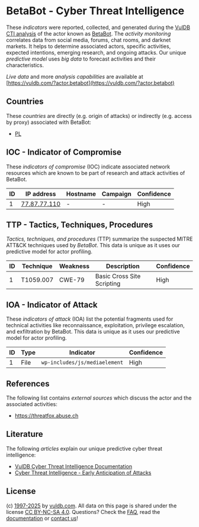 # BetaBot - Cyber Threat Intelligence

These _indicators_ were reported, collected, and generated during the [VulDB CTI analysis](https://vuldb.com/?kb.cti) of the actor known as [BetaBot](https://vuldb.com/?actor.betabot). The _activity monitoring_ correlates data from social media, forums, chat rooms, and darknet markets. It helps to determine associated actors, specific activities, expected intentions, emerging research, and ongoing attacks. Our unique _predictive model_ uses _big data_ to forecast activities and their characteristics.

_Live data_ and more _analysis capabilities_ are available at [https://vuldb.com/?actor.betabot](https://vuldb.com/?actor.betabot)

## Countries

These _countries_ are directly (e.g. origin of attacks) or indirectly (e.g. access by proxy) associated with BetaBot:

* [PL](https://vuldb.com/?country.pl)

## IOC - Indicator of Compromise

These _indicators of compromise_ (IOC) indicate associated network resources which are known to be part of research and attack activities of BetaBot.

ID | IP address | Hostname | Campaign | Confidence
-- | ---------- | -------- | -------- | ----------
1 | [77.87.77.110](https://vuldb.com/?ip.77.87.77.110) | - | - | High

## TTP - Tactics, Techniques, Procedures

_Tactics, techniques, and procedures_ (TTP) summarize the suspected MITRE ATT&CK techniques used by _BetaBot_. This data is unique as it uses our predictive model for actor profiling.

ID | Technique | Weakness | Description | Confidence
-- | --------- | -------- | ----------- | ----------
1 | T1059.007 | CWE-79 | Basic Cross Site Scripting | High

## IOA - Indicator of Attack

These _indicators of attack_ (IOA) list the potential fragments used for technical activities like reconnaissance, exploitation, privilege escalation, and exfiltration by BetaBot. This data is unique as it uses our predictive model for actor profiling.

ID | Type | Indicator | Confidence
-- | ---- | --------- | ----------
1 | File | `wp-includes/js/mediaelement` | High

## References

The following list contains _external sources_ which discuss the actor and the associated activities:

* https://threatfox.abuse.ch

## Literature

The following _articles_ explain our unique predictive cyber threat intelligence:

* [VulDB Cyber Threat Intelligence Documentation](https://vuldb.com/?kb.cti)
* [Cyber Threat Intelligence - Early Anticipation of Attacks](https://www.scip.ch/en/?labs.20201022)

## License

(c) [1997-2025](https://vuldb.com/?kb.changelog) by [vuldb.com](https://vuldb.com/?kb.about). All data on this page is shared under the license [CC BY-NC-SA 4.0](https://creativecommons.org/licenses/by-nc-sa/4.0/). Questions? Check the [FAQ](https://vuldb.com/?kb.faq), read the [documentation](https://vuldb.com/?kb) or [contact us](https://vuldb.com/?contact)!
